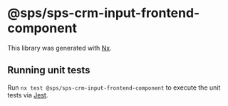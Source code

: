 # @sps/sps-crm-input-frontend-component

This library was generated with [Nx](https://nx.dev).

## Running unit tests

Run `nx test @sps/sps-crm-input-frontend-component` to execute the unit tests via [Jest](https://jestjs.io).
